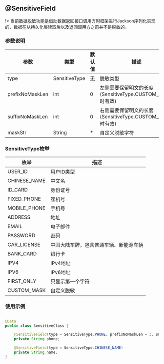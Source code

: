 ## @SensitiveField

!> 当前数据脱敏功能是借助数据返回接口调用方时框架进行Jackson序列化实现的，数据在从持久化层读取后以及返回调用方之前并不是脱敏的。

### 参数说明

| 参数              | 类型            | 默认值 | 描述                                        |
|-----------------|---------------|-----|-------------------------------------------|
| type            | SensitiveType | 无   | 脱敏类型                                      |
| prefixNoMaskLen | int           | 0   | 左侧需要保留明文的长度(SensitiveType.CUSTOM_MASK时有效) |
| suffixNoMaskLen | int           | 0   | 右侧需要保留明文的长度(SensitiveType.CUSTOM_MASK时有效) |
| maskStr         | String        | *   | 自定义脱敏字符                                   |

### SensitiveType枚举

| 枚举           | 描述                  |
|--------------|---------------------|
| USER_ID      | 用户ID类型              |
| CHINESE_NAME | 中文名                 |
| ID_CARD      | 身份证号                |
| FIXED_PHONE  | 座机号                 |
| MOBILE_PHONE | 手机号                 |
| ADDRESS      | 地址                  |
| EMAIL        | 电子邮件                |
| PASSWORD     | 密码                  |
| CAR_LICENSE  | 中国大陆车牌，包含普通车辆、新能源车辆 |
| BANK_CARD    | 银行卡                 |
| IPV4         | IPv4地址              |
| IPV6         | IPv6地址              |
| FIRST_ONLY   | 只显示第一个字符            |
| CUSTOM_MASK  | 自定义脱敏               |

### 使用示例

```java

@Data
public class SensitiveClass {

    @SensitiveField(type = SensitiveType.PHONE, prefixNoMaskLen = 3, suffixNoMaskLen = 4, maskStr = "*")
    private String phone;

    @SensitiveField(type = SensitiveType.CHINESE_NAME)
    private String name;
}
```